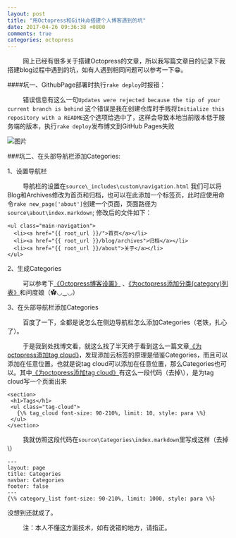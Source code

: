 ```yaml
---
layout: post
title: "用Octopress和GitHub搭建个人博客遇到的坑"
date: 2017-04-26 09:36:38 +0800
comments: true
categories: octopress
---
```

     网上已经有很多关于搭建Octopress的文章，所以我写篇文章目的记录下我搭建blog过程中遇到的坑，如有人遇到相同问题可以参考一下😁。<!--more-->


####坑一、GithubPage部署时执行```rake deploy```时报错：

     错误信息有这么一句```Updates were rejected because the tip of your current branch is behind```
这个错误是我在创建仓库时手贱将```Initialize this repository with a README```这个选项给选中了，这样会导致本地当前版本低于服务端的版本，执行```rake deploy```发布博文到GitHub Pages失败

 ![图片](https://haifengwei.github.io/images/Snip20170426_2.png)
 

###坑二、在头部导航栏添加Categories:
 
1、设置导航栏

     导航栏的设置在```source\_includes\custom\navigation.html```
我们可以将Blog和Archives修改为首页和归档，也可以在此添加一个标签页，此时应使用命令```rake new_page['about']```创建一个页面，页面路径为```source\about\index.markdown```;
修改后的文件如下：

```
<ul class="main-navigation"> 
  <li><a href="{{ root_url }}/">首页</a></li> 
  <li><a href="{{ root_url }}/blog/archives">归档</a></li> 
  <li><a href="{{ root_url }}/about">关于</a></li> 
</ul>
```

2、生成Categories

     可以参考下[《Octopress博客设置》](http://fwhyy.com/2013/05/octopress-blog-setting/) 、[《为octopress添加分类(category)列表》](http://codemacro.com/2012/07/18/add-category-list-to-octopress/)和问度娘（✿◡‿◡）
 
3、在头部导航栏添加Categories

     百度了一下，全都是说怎么在侧边导航栏怎么添加Categories（老铁，扎心了）。

     于是我到处找博文看，就这么找了半天终于看到这么一篇文章[《为octopress添加tag cloud》](http://codemacro.com/2012/07/18/add-tag-to-octopress/)，发现添加云标签的原理是借鉴Categories，而且可以添加在任意位置。也就是说tag cloud可以添加在任意位置，那么Categories也可以。其中[《为octopress添加tag cloud》](http://codemacro.com/2012/07/18/add-tag-to-octopress/)有这么一段代码（去掉\\），是为tag cloud写一个页面出来
 
 		
 ```
 <section>
  <h1>Tags</h1>
  <ul class="tag-cloud">
    {\% tag_cloud font-size: 90-210%, limit: 10, style: para \%}
  </ul>
</section>
 ```
     我就仿照这段代码在```source\Categories\index.markdown```里写成这样（去掉\\）

```
---
layout: page
title: Categories
navbar: Categories
footer: false
---
{\% category_list font-size: 90-210%, limit: 1000, style: para \%}
```


没想到还就成了。

     注：本人不懂这方面技术，如有说错的地方，请指正。